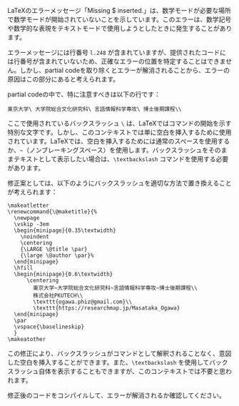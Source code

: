 LaTeXのエラーメッセージ「Missing $ inserted.」は、数学モードが必要な場所で数学モードが開始されていないことを示しています。このエラーは、数学記号や数学的な表現をテキストモードで使用しようとしたときに発生することがあります。

エラーメッセージには行番号 `l.248` が含まれていますが、提供されたコードには行番号が含まれていないため、正確なエラーの位置を特定することはできません。しかし、partial codeを取り除くとエラーが解消されることから、エラーの原因はこの部分にあると考えられます。

partial codeの中で、特に注意すべきは以下の行です：

```
東京大学\ 大学院総合文化研究科\ 言語情報科学専攻\ 博士後期課程\\
```

ここで使用されているバックスラッシュ `\` は、LaTeXではコマンドの開始を示す特別な文字です。しかし、このコンテキストでは単に空白を挿入するために使用されています。LaTeXでは、空白を挿入するためには通常のスペースを使用するか、`~`（ノンブレーキングスペース）を使用します。バックスラッシュをそのままテキストとして表示したい場合は、`\textbackslash` コマンドを使用する必要があります。

修正案としては、以下のようにバックスラッシュを適切な方法で置き換えることが考えられます：

```
\makeatletter
\renewcommand{\@maketitle}{%
  \newpage
  \vskip -3em
  \begin{minipage}{0.35\textwidth}
    \noindent
    \centering
    {\LARGE \@title \par}
    {\large \@author \par}%
  \end{minipage}
  \hfill
  \begin{minipage}{0.6\textwidth}
      \centering
        東京大学~大学院総合文化研究科~言語情報科学専攻~博士後期課程\\
        株式会社PKUTECH\\
        \texttt{ogawa.phiz@gmail.com}\\
        \texttt{https://researchmap.jp/Masataka_Ogawa}
  \end{minipage}
  \par
  \vspace{\baselineskip}
  }
\makeatother
```

この修正により、バックスラッシュがコマンドとして解釈されることなく、意図した空白を挿入することができます。また、`\textbackslash` を使用してバックスラッシュ自体を表示することもできますが、このコンテキストでは不要と思われます。

修正後のコードをコンパイルして、エラーが解消されるか確認してください。